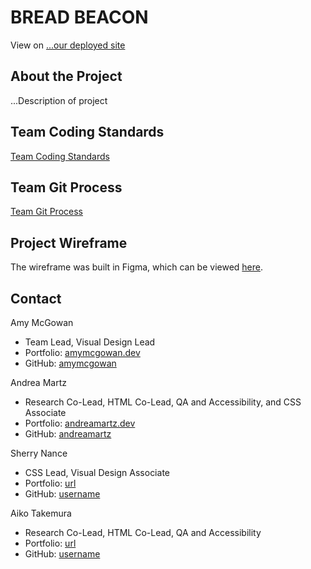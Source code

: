 
# BREAD BEACON

View on [...our deployed site](#)

## About the Project

...Description of project

## Team Coding Standards

[Team Coding Standards](coding-standards.md)

## Team Git Process

[Team Git Process](git-process.md)

## Project Wireframe

The wireframe was built in Figma, which can be viewed [here](#).

## Contact

Amy McGowan
* Team Lead, Visual Design Lead
* Portfolio: [amymcgowan.dev](https://amymcgowan.dev/)
* GitHub: [amymcgowan](https://github.com/amymcgowan)

Andrea Martz
* Research Co-Lead, HTML Co-Lead, QA and Accessibility, and CSS Associate
* Portfolio: [andreamartz.dev](https://andreamartz.dev/)
* GitHub: [andreamartz](https://github.com/andreamartz)

Sherry Nance
* CSS Lead, Visual Design Associate
* Portfolio: [url](#)
* GitHub: [username](https://github.com/username)

Aiko Takemura
* Research Co-Lead, HTML Co-Lead, QA and Accessibility
* Portfolio: [url](#)
* GitHub: [username](https://github.com/username)


